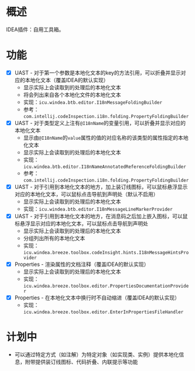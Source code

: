 # 概述

IDEA插件：自用工具箱。

# 功能

* [X] UAST - 对于第一个参数是本地化文本的key的方法引用，可以折叠并显示对应的本地化文本（覆盖IDEA的默认实现）
  * 显示实际上会读取到的处理后的本地化文本
  * 将会列出来自各个本地化文件的本地化文本
  * 实现：`icu.windea.btb.editor.I18nMessageFoldingBuilder`
  * 参考：`com.intellij.codeInspection.i18n.folding.PropertyFoldingBuilder`
* [X] UAST - 对于类型定义上注有`@I18nName`的变量引用，可以折叠并显示对应的本地化文本
  * 显示由`@I18nName`的`value`属性的值的对应名称的该类型的属性指定的本地化文本
  * 显示实际上会读取到的处理后的本地化文本
  * 实现：`icu.windea.btb.editor.I18nNameAnnotatedReferenceFoldingBuilder`
  * 参考：`com.intellij.codeInspection.i18n.folding.PropertyFoldingBuilder`
* [X] UAST - 对于引用到本地化文本的地方，加上装订线图标，可以鼠标悬浮显示对应的本地化文本，可以鼠标点击导航到声明处（默认不启用）
  * 显示实际上会读取到的处理后的本地化文本
  * 实现：`icu.windea.btb.editor.I18nMessageLineMarkerProvider`
* [X] UAST - 对于引用到本地化文本的地方，在消息码之后加上嵌入图标，可以鼠标悬浮显示对应的本地化文本，可以鼠标点击导航到声明处
  * 显示实际上会读取到的处理后的本地化文本
  * 分组列出所有的本地化文本
  * 实现：`icu.windea.breeze.toolbox.codeInsight.hints.I18nMessageHintsProvider`
* [X] Properties - 渲染属性的文档注释（覆盖IDEA的默认实现）
  * 显示实际上会读取到的处理后的本地化文本
  * 实现：`icu.windea.breeze.toolbox.editor.PropertiesDocumentationProvider`
* [X] Properties - 在本地化文本中换行时不自动缩进（覆盖IDEA的默认实现）
  * 实现：`icu.windea.breeze.toolbox.editor.EnterInPropertiesFileHandler`

# 计划中

* 可以通过特定方式（如注解）为特定对象（如实现类、实例）提供本地化信息，附带提供装订线图标、代码折叠、内联提示等功能